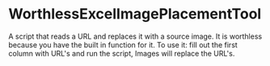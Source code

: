 # WorthlessExcelImagePlacementTool
A script that reads a URL and replaces it with a source image. It is worthless because you have the built in function for it.
To use it: fill out the first column with URL's and run the script, Images will replace the URL's.
